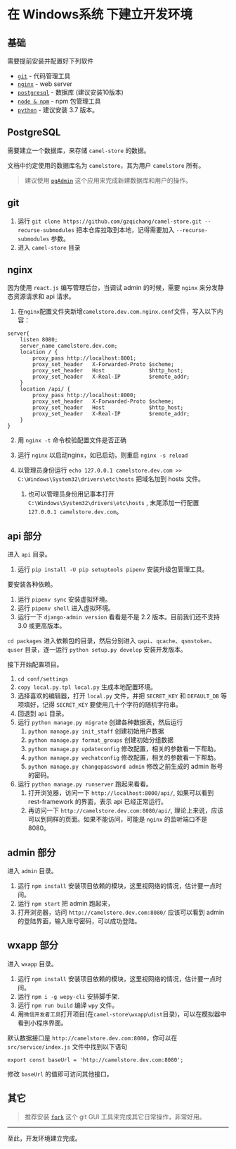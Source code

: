 # 在 Windows系统 下建立开发环境

## 基础

需要提前安装并配置好下列软件

- [`git`](https://git-scm.com/)  - 代码管理工具
- [`nginx`](http://nginx.org/en/download.html)  - web server
- [`postgresql`](https://www.postgresql.org/)  - 数据库 (建议安装10版本)
- [`node & npm`](https://nodejs.org/en/download/)  - npm 包管理工具
- [`python`](https://www.python.org/downloads/windows/) - 建议安装 3.7 版本。


## PostgreSQL

需要建立一个数据库，来存储 `camel-store` 的数据。

文档中约定使用的数据库名为 `camelstore`，其为用户 `camelstore` 所有。

> 建议使用 [`pgAdmin`](https://www.pgadmin.org/) 这个应用来完成新建数据库和用户的操作。

## git

1. 运行 `git clone https://github.com/gzqichang/camel-store.git --recurse-submodules` 把本仓库拉取到本地，记得需要加入 `--recurse-submodules` 参数。
1. 进入 `camel-store` 目录


## nginx

因为使用 `react.js` 编写管理后台，当调试 admin 的时候，需要 `nginx` 来分发静态资源请求和 api 请求。

1. 在`nginx`配置文件夹新增`camelstore.dev.com.nginx.conf`文件，写入以下内容：

```
server{
    listen 8080;
    server_name camelstore.dev.com;
    location / {
        proxy_pass http://localhost:8001;
        proxy_set_header   X-Forwarded-Proto $scheme;
        proxy_set_header   Host              $http_host;
        proxy_set_header   X-Real-IP         $remote_addr;
    }
    location /api/ {
        proxy_pass http://localhost:8000;
        proxy_set_header   X-Forwarded-Proto $scheme;
        proxy_set_header   Host              $http_host;
        proxy_set_header   X-Real-IP         $remote_addr;
    }
}
```

2. 用 `nginx -t`  命令校验配置文件是否正确
3. 运行 `nginx` 以启动nginx，如已启动，则重启 `nginx -s reload`
4. 以管理员身份运行 `echo 127.0.0.1 camelstore.dev.com >> C:\Windows\System32\drivers\etc\hosts` 把域名加到 hosts 文件。

    1. 也可以管理员身份用记事本打开 `C:\Windows\System32\drivers\etc\hosts` , 末尾添加一行配置 `127.0.0.1 camelstore.dev.com`。

## api 部分

进入 `api` 目录。

1. 运行 `pip install -U pip setuptools pipenv` 安装升级包管理工具。

要安装各种依赖。

1. 运行 `pipenv sync` 安装虚拟环境。
1. 运行 `pipenv shell` 进入虚拟环境。
1. 运行一下 `django-admin version` 看看是不是 2.2 版本。目前我们还不支持 3.0 或更高版本。

`cd packages` 进入依赖包的目录，然后分别进入 `qapi`、`qcache`、`qsmstoken`、`quser` 目录，逐一运行 `python setup.py develop` 安装开发版本。

接下开始配置项目。

1. `cd conf/settings`
1. `copy local.py.tpl local.py` 生成本地配置环境。
1. 选择喜欢的编辑器，打开 `local.py` 文件，并把 `SECRET_KEY` 和 `DEFAULT_DB` 等项填好，记得 `SECRET_KEY` 要使用几十个字符的随机字符串。
1. 回退到 `api` 目录。
1. 运行 `python manage.py migrate` 创建各种数据表，然后运行
    1. `python manage.py init_staff` 创建初始用户数据
    1. `python manage.py format_groups` 创建初始分组数据
    1. `python manage.py updateconfig` 修改配置，相关的参数看一下帮助。
    1. `python manage.py wechatconfig` 修改配置，相关的参数看一下帮助。
    1. `python manage.py changepassword admin` 修改之前生成的 admin 账号的密码。
1. 运行 `python manage.py runserver` 跑起来看看。
    1. 打开浏览器，访问一下 `http://localhost:8000/api/`, 如果可以看到 rest-framework 的界面，表示 api 已经正常运行。
    1. 再访问一下 `http://camelstore.dev.com:8080/api/`, 理论上来说，应该可以到同样的页面。如果不能访问，可能是 `nginx` 的监听端口不是 8080。


## admin 部分

进入 `admin` 目录。

1. 运行 `npm install` 安装项目依赖的模块，这里视网络的情况，估计要一点时间。
1. 运行 `npm start` 把 admin 跑起来，
1. 打开浏览器，访问 `http://camelstore.dev.com:8080/` 应该可以看到 admin 的登陆界面，输入账号密码，可以成功登陆。

## wxapp 部分

进入 `wxapp` 目录。

1. 运行 `npm install` 安装项目依赖的模块，这里视网络的情况，估计要一点时间。
1. 运行 `npm i -g wepy-cli` 安排脚手架.
1. 运行 `npm run build` 编译 `wpy` 文件。
1. 用`微信开发者工具`打开项目(在`camel-store\wxapp\dist`目录)，可以在模拟器中看到小程序界面。

默认数据接口是 `http://camelstore.dev.com:8080`，你可以在 `src/service/index.js` 文件中找到以下语句
```
export const baseUrl = 'http://camelstore.dev.com:8080';
```
修改 `baseUrl` 的值即可访问其他接口。


## 其它

> 推荐安装 [`fork`](https://git-fork.com/) 这个 git GUI 工具来完成其它日常操作，非常好用。

---------------

至此，开发环境建立完成。